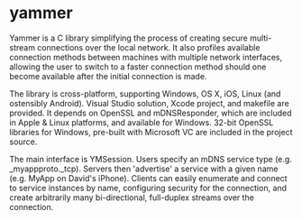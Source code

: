 # yammer

Yammer is a C library simplifying the process of creating secure multi-stream connections over the local network. It also profiles available connection methods between machines with multiple network interfaces, allowing the user to switch to a faster connection method should one become available after the initial connection is made.

The library is cross-platform, supporting Windows, OS X, iOS, Linux (and ostensibly Android). Visual Studio solution, Xcode project, and makefile are provided. It depends on OpenSSL and mDNSResponder, which are included in Apple & Linux platforms, and available for Windows. 32-bit OpenSSL libraries for Windows, pre-built with Microsoft VC are included in the project source.

The main interface is YMSession. Users specify an mDNS service type (e.g. _myappproto._tcp). Servers then 'advertise' a service with a given name (e.g. MyApp on David's iPhone). Clients can easily enumerate and connect to service instances by name, configuring security for the connection, and create arbitrarily many bi-directional, full-duplex streams over the connection.

